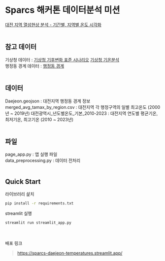 # Sparcs 해커톤 데이터분석 미션
[대전 지역 열섬현상 분석 - 기간별, 지역별 온도 시각화](https://sparcs-daejeon-temperatures.streamlit.app/)
<br>
<br>
## 참고 데이터 
기상청 데이터 : 
[기상청 기후변화 표준 시나리오](http://www.climate.go.kr/home/CCS/contents_2021/35_download.php)
[기상청 기온분석](https://data.kma.go.kr/stcs/grnd/grndTaList.do?pgmNo=70)
 <br>
행정동 경계 데이터 : [행정동 경계](https://github.com/vuski/admdongkor)
<br>
<br>
## 데이터 
Daejeon.geojson : 대전지역 행정동 경계 정보 <br>
merged_avg_tamax_by_region.csv : 대전지역 각 행정구역의 일별 최고온도 (2000년 ~ 2019년)
대전광역시_년도별온도_기본_2010-2023 : 대전지역 연도별 평균기온, 최저기온, 최고기온 (2010 ~ 2023년)
<br>
<br>
## 파일 
page_app.py : 앱 실행 파일 <br>
data_preprocessing.py : 데이터 전처리
<br>
<br>
## Quick Start
라이브러리 섩치
```bash
pip install -r requirements.txt
```
streamlit 실행
```bash
streamlit run streamlit_app.py
```

<br><br>
배포 링크
> https://sparcs-daejeon-temperatures.streamlit.app/